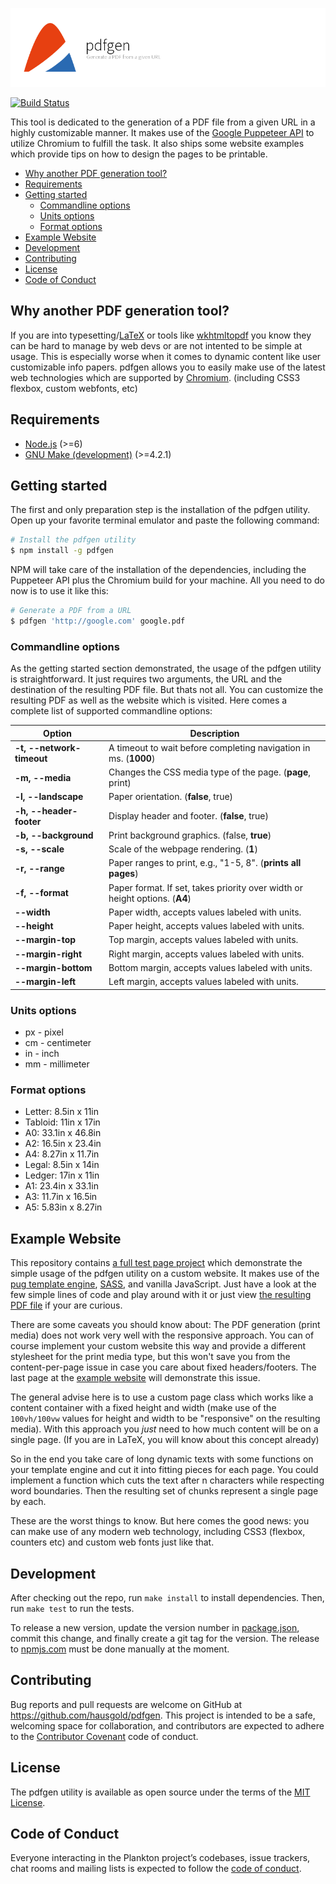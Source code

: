 ![pdfgen](doc/assets/project.png)

[![Build Status](https://api.travis-ci.com/hausgold/pdfgen.svg?token=xxxxxxxxxxxxxxxxxxxx&branch=master)](https://travis-ci.com/hausgold/pdfgen)

This tool is dedicated to the generation of a PDF file from a given URL in a
highly customizable manner. It makes use of the [Google Puppeteer
API](https://github.com/GoogleChrome/puppeteer/) to utilize Chromium to fulfill
the task. It also ships some website examples which provide tips on how to
design the pages to be printable.

- [Why another PDF generation tool?](#why-another-pdf-generation-tool)
- [Requirements](#requirements)
- [Getting started](#getting-started)
  - [Commandline options](#commandline-options)
  - [Units options](#units-options)
  - [Format options](#format-options)
- [Example Website](#example-website)
- [Development](#development)
- [Contributing](#contributing)
- [License](#license)
- [Code of Conduct](#code-of-conduct)

## Why another PDF generation tool?

If you are into typesetting/[LaTeX](https://www.latex-project.org/) or tools
like [wkhtmltopdf](https://wkhtmltopdf.org/) you know they can be hard to
manage by web devs or are not intented to be simple at usage. This is
especially worse when it comes to dynamic content like user customizable info
papers. pdfgen allows you to easily make use of the latest web technologies
which are supported by
[Chromium](https://chromium.googlesource.com/chromium/src/+/lkgr/headless/README.md).
(including CSS3 flexbox, custom webfonts, etc)

## Requirements

* [Node.js](https://nodejs.org) (>=6)
* [GNU Make (development)](https://www.gnu.org/software/make/) (>=4.2.1)

## Getting started

The first and only preparation step is the installation of the pdfgen utility.
Open up your favorite terminal emulator and paste the following command:

```bash
# Install the pdfgen utility
$ npm install -g pdfgen
```

NPM will take care of the installation of the dependencies, including the
Puppeteer API plus the Chromium build for your machine. All you need to do now
is to use it like this:

```bash
# Generate a PDF from a URL
$ pdfgen 'http://google.com' google.pdf
```

### Commandline options

As the getting started section demonstrated, the usage of the pdfgen utility is
straightforward. It just requires two arguments, the URL and the destination of
the resulting PDF file. But thats not all. You can customize the resulting PDF
as well as the website which is visited. Here comes a complete list of
supported commandline options:

Option | Description
-------|------------
**-t, --network-timeout** | A timeout to wait before completing navigation in ms. (**1000**)
**-m, --media**           | Changes the CSS media type of the page. (**page**, print)
**-l, --landscape**       | Paper orientation. (**false**, true)
**-h, --header-footer**   | Display header and footer. (**false**, true)
**-b, --background**      | Print background graphics. (false, **true**)
**-s, --scale**           | Scale of the webpage rendering. (**1**)
**-r, --range**           | Paper ranges to print, e.g., "1-5, 8". (**prints all pages**)
**-f, --format**          | Paper format. If set, takes priority over width or height options. (**A4**)
**--width**               | Paper width, accepts values labeled with units.
**--height**              | Paper height, accepts values labeled with units.
**--margin-top**          | Top margin, accepts values labeled with units.
**--margin-right**        | Right margin, accepts values labeled with units.
**--margin-bottom**       | Bottom margin, accepts values labeled with units.
**--margin-left**         | Left margin, accepts values labeled with units.

### Units options

* px - pixel
* cm - centimeter
* in - inch
* mm - millimeter

### Format options

* Letter: 8.5in x 11in
* Tabloid: 11in x 17in
* A0: 33.1in x 46.8in
* A2: 16.5in x 23.4in
* A4: 8.27in x 11.7in
* Legal: 8.5in x 14in
* Ledger: 17in x 11in
* A1: 23.4in x 33.1in
* A3: 11.7in x 16.5in
* A5: 5.83in x 8.27in

## Example Website

This repository contains [a full test page project](./doc/test-page/) which
demonstrate the simple usage of the pdfgen utility on a custom website. It
makes use of the [pug template engine](https://pugjs.org),
[SASS](http://sass-lang.com/), and vanilla JavaScript. Just have a look at the
few simple lines of code and play around with it or just view [the resulting
PDF file](./doc/test-page/dist/test-page.pdf) if your are curious.

There are some caveats you should know about: The PDF generation (print media)
does not work very well with the responsive approach. You can of course
implement your custom website this way and provide a different stylesheet for
the print media type, but this won't save you from the content-per-page issue
in case you care about fixed headers/footers. The last page at the [example
website](./doc/test-page/dist/test-page.pdf) will demonstrate this issue.

The general advise here is to use a custom page class which works like a
content container with a fixed height and width (make use of the `100vh/100vw`
values for height and width to be "responsive" on the resulting media). With
this approach you *just* need to how much content will be on a single page. (If
you are in LaTeX, you will know about this concept already)

So in the end you take care of long dynamic texts with some functions on your
template engine and cut it into fitting pieces for each page. You could
implement a function which cuts the text after n characters while respecting
word boundaries. Then the resulting set of chunks represent a single page by
each.

These are the worst things to know. But here comes the good news: you can make
use of any modern web technology, including CSS3 (flexbox, counters etc) and
custom web fonts just like that.

## Development

After checking out the repo, run `make install` to install dependencies. Then,
run `make test` to run the tests.

To release a new version, update the version number in
[package.json](./package.json), commit this change, and finally create a git
tag for the version. The release to [npmjs.com](https://www.npmjs.com/) must be
done manually at the moment.

## Contributing

Bug reports and pull requests are welcome on GitHub at
https://github.com/hausgold/pdfgen. This project is intended to be a safe,
welcoming space for collaboration, and contributors are expected to adhere to
the [Contributor Covenant](http://contributor-covenant.org) code of conduct.

## License

The pdfgen utility is available as open source under the terms of the [MIT
License](http://opensource.org/licenses/MIT).

## Code of Conduct

Everyone interacting in the Plankton project’s codebases, issue trackers, chat
rooms and mailing lists is expected to follow the [code of
conduct](./CODE_OF_CONDUCT.md).

